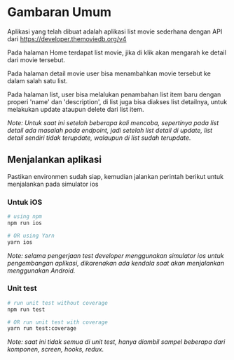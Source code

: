 # Gambaran Umum

Aplikasi yang telah dibuat adalah aplikasi list movie sederhana dengan API dari https://developer.themoviedb.org/v4

Pada halaman Home terdapat list movie, jika di klik akan mengarah ke detail dari movie tersebut.

Pada halaman detail movie user bisa menambahkan movie tersebut ke dalam salah satu list.

Pada halaman list, user bisa melalukan penambahan list item baru dengan properi 'name' dan 'description', di list juga bisa diakses list detailnya, untuk melakukan update ataupun delete dari list item.

_Note: Untuk saat ini setelah beberapa kali mencoba, sepertinya pada list detail ada masalah pada endpoint, jadi setelah list detail di update, list detail sendiri tidak terupdate, walaupun di list sudah terupdate._

## Menjalankan aplikasi

Pastikan environmen sudah siap, kemudian jalankan perintah berikut untuk menjalankan pada simulator ios

### Untuk iOS

```bash
# using npm
npm run ios

# OR using Yarn
yarn ios
```

_Note: selama pengerjaan test developer menggunakan simulator ios untuk pengembangan aplikasi, dikarenakan ada kendala saat akan menjalankan menggunakan Android._

### Unit test

```bash
# run unit test without coverage
npm run test

# OR run unit test with coverage
yarn run test:coverage
```

_Note: saat ini tidak semua di unit test, hanya diambil sampel beberapa dari komponen, screen, hooks, redux._
